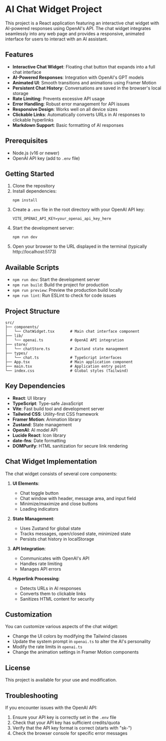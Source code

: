 # AI Chat Widget Project

This project is a React application featuring an interactive chat widget with AI-powered responses using OpenAI's API. The chat widget integrates seamlessly into any web page and provides a responsive, animated interface for users to interact with an AI assistant.

## Features

- **Interactive Chat Widget**: Floating chat button that expands into a full chat interface
- **AI-Powered Responses**: Integration with OpenAI's GPT models
- **Animated UI**: Smooth transitions and animations using Framer Motion
- **Persistent Chat History**: Conversations are saved in the browser's local storage
- **Rate Limiting**: Prevents excessive API usage
- **Error Handling**: Robust error management for API issues
- **Responsive Design**: Works well on all device sizes
- **Clickable Links**: Automatically converts URLs in AI responses to clickable hyperlinks
- **Markdown Support**: Basic formatting of AI responses

## Prerequisites

- Node.js (v16 or newer)
- OpenAI API key (add to `.env` file)

## Getting Started

1. Clone the repository
2. Install dependencies:
   ```
   npm install
   ```
3. Create a `.env` file in the root directory with your OpenAI API key:
   ```
   VITE_OPENAI_API_KEY=your_openai_api_key_here
   ```
4. Start the development server:
   ```
   npm run dev
   ```
5. Open your browser to the URL displayed in the terminal (typically http://localhost:5173)

## Available Scripts

- `npm run dev`: Start the development server
- `npm run build`: Build the project for production
- `npm run preview`: Preview the production build locally
- `npm run lint`: Run ESLint to check for code issues

## Project Structure

```
src/
├── components/
│   └── ChatWidget.tsx       # Main chat interface component
├── lib/
│   └── openai.ts            # OpenAI API integration
├── store/
│   └── chatStore.ts         # Zustand state management
├── types/
│   └── chat.ts              # TypeScript interfaces
├── App.tsx                  # Main application component
├── main.tsx                 # Application entry point
└── index.css                # Global styles (Tailwind)
```

## Key Dependencies

- **React**: UI library
- **TypeScript**: Type-safe JavaScript
- **Vite**: Fast build tool and development server
- **Tailwind CSS**: Utility-first CSS framework
- **Framer Motion**: Animation library
- **Zustand**: State management
- **OpenAI**: AI model API
- **Lucide React**: Icon library
- **date-fns**: Date formatting
- **DOMPurify**: HTML sanitization for secure link rendering

## Chat Widget Implementation

The chat widget consists of several core components:

1. **UI Elements**:
   - Chat toggle button
   - Chat window with header, message area, and input field
   - Minimize/maximize and close buttons
   - Loading indicators

2. **State Management**:
   - Uses Zustand for global state
   - Tracks messages, open/closed state, minimized state
   - Persists chat history in localStorage

3. **API Integration**:
   - Communicates with OpenAI's API
   - Handles rate limiting
   - Manages API errors

4. **Hyperlink Processing**:
   - Detects URLs in AI responses
   - Converts them to clickable links
   - Sanitizes HTML content for security

## Customization

You can customize various aspects of the chat widget:

- Change the UI colors by modifying the Tailwind classes
- Update the system prompt in `openai.ts` to alter the AI's personality
- Modify the rate limits in `openai.ts`
- Change the animation settings in Framer Motion components

## License

This project is available for your use and modification.

## Troubleshooting

If you encounter issues with the OpenAI API:
1. Ensure your API key is correctly set in the `.env` file
2. Check that your API key has sufficient credits/quota
3. Verify that the API key format is correct (starts with "sk-")
4. Check the browser console for specific error messages